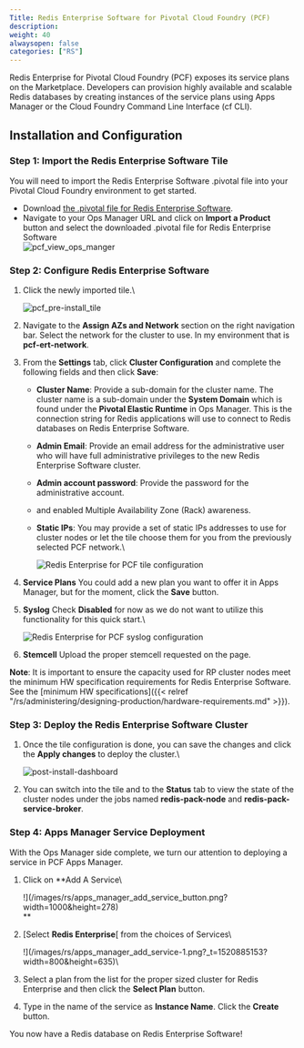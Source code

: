 ```yaml
---
Title: Redis Enterprise Software for Pivotal Cloud Foundry (PCF)
description: 
weight: 40
alwaysopen: false
categories: ["RS"]
---
```

Redis Enterprise for Pivotal Cloud Foundry (PCF) exposes its service
plans on the Marketplace. Developers can provision highly available and
scalable Redis databases by creating instances of the service plans
using Apps Manager or the Cloud Foundry Command Line Interface (cf CLI).

## Installation and Configuration

### Step 1: Import the Redis Enterprise Software Tile

You will need to import the Redis Enterprise Software .pivotal file into
your Pivotal Cloud Foundry environment to get started.

- Download [the .pivotal file for Redis Enterprise
    Software](https://app.redislabs.com/#/sign-up/software?direct=true&download=pivotal_cf).
- Navigate to your Ops Manager URL and click on **Import a Product**
    button and select the downloaded .pivotal file for Redis Enterprise
    Software\
    ![pcf_view_ops_manger](/images/rs/pcf_view_ops_manger.png?width=800&height=205)

### Step 2: Configure Redis Enterprise Software

1. Click the newly imported tile.\

    ![pcf_pre-install_tile](/images/rs/pcf_pre-install_tile.png?width=189&height=189)
1. Navigate to the **Assign AZs and Network** section on the right
    navigation bar. Select the network for the cluster to use. In my
    environment that is **pcf-ert-network**.
1. From the **Settings** tab, click **Cluster Configuration** and
    complete the following fields and then click **Save**:
   - **Cluster Name**: Provide a sub-domain for the cluster name. The
        cluster name is a sub-domain under the **System Domain** which
        is found under the **Pivotal Elastic Runtime** in Ops Manager.
        This is the connection string for Redis applications will use to
        connect to Redis databases on Redis Enterprise Software.
   - **Admin Email**: Provide an email address for the administrative
        user who will have full administrative privileges to the new
        Redis Enterprise Software cluster.
   - **Admin account password**: Provide the password for the
        administrative account.
   - and enabled Multiple Availability Zone (Rack) awareness.
   - **Static IPs**: You may provide a set of static IPs addresses to
        use for cluster nodes or let the tile choose them for you from
        the previously selected PCF network.\

        ![Redis Enterprise for PCF tile
        configuration](/images/rs/rs_tile_config.png?_t=1520874329?width=800&height=604)
1. **Service Plans** You could add a new plan you want to offer it in
    Apps Manager, but for the moment, click the **Save** button.
1. **Syslog** Check **Disabled** for now as we do not want to utilize
    this functionality for this quick start.\

    ![Redis Enterprise for PCF syslog
    configuration](/images/rs/syslog_disable.png?width=800&height=557)
1. **Stemcell** Upload the proper stemcell requested on the page.

**Note**: It is important to ensure the capacity used for RP cluster
nodes meet the minimum HW specification requirements for Redis
Enterprise Software. See the [minimum HW
specifications]({{< relref "/rs/administering/designing-production/hardware-requirements.md" >}}).

### Step 3: Deploy the Redis Enterprise Software Cluster

1. Once the tile configuration is done, you can save the changes and
    click the **Apply changes** to deploy the cluster.\

    ![post-install-dashboard](/images/rs/post-install-dashboard.png?width=800&height=227)
1. You can switch into the tile and to the **Status** tab to view the
    state of the cluster nodes under the jobs named
    **redis-pack-node** and **redis-pack-service-broker**.

### Step 4: Apps Manager Service Deployment

With the Ops Manager side complete, we turn our attention to deploying
a service in PCF Apps Manager.

1. Click on **Add A Service\

    !](/images/rs/apps_manager_add_service_button.png?width=1000&height=278)\
    **
1. [Select **Redis Enterprise**[ from the
    choices of Services\

    !](/images/rs/apps_manager_add_service-1.png?_t=1520885153?width=800&height=635)\
    
1. Select a plan from the list for the proper sized cluster for Redis
    Enterprise and then click the **Select Plan** button.
1. Type in the name of the service as **Instance Name**. Click the
    **Create** button.

You now have a Redis database on Redis Enterprise Software!
